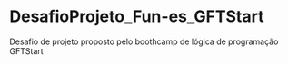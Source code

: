 # DesafioProjeto_Fun-es_GFTStart
Desafio de projeto proposto pelo boothcamp de lógica de programação GFTStart
